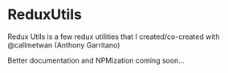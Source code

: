 # ReduxUtils

Redux Utils is a few redux utilities that I created/co-created with @callmetwan (Anthony Garritano)

Better documentation and NPMization coming soon...
